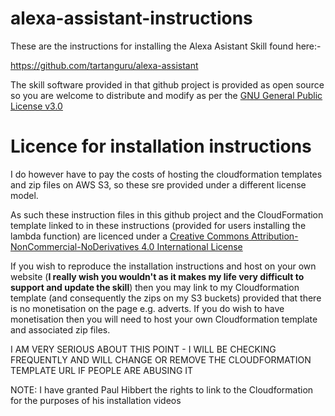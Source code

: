 # alexa-assistant-instructions

These are the instructions for installing the Alexa Asistant Skill found here:-

https://github.com/tartanguru/alexa-assistant

The skill software provided in that github project is provided as open source so you are welcome to distribute and modify as per the [GNU General Public License v3.0](LICENSE)

# Licence for installation instructions

I do however have to pay the costs of hosting the cloudformation templates and zip files on AWS S3, so these sre provided under a different license model.

As such these instruction files in this github project and the CloudFormation template linked to in these instructions (provided for users installing the lambda function) are licenced under a [Creative Commons Attribution-NonCommercial-NoDerivatives 4.0 International License](http://creativecommons.org/licenses/by-nc-nd/4.0/)

If you wish to reproduce the installation instructions and host on your own website (**I really wish you wouldn't as it makes my life very difficult to support and update the skill**) then you may link to my Cloudformation template (and consequently the zips on my S3 buckets) provided that there is no monetisation on the page e.g. adverts. If you do wish to have monetisation then you will need to host your own Cloudformation template and associated zip files. 

I AM VERY SERIOUS ABOUT THIS POINT - I WILL BE CHECKING FREQUENTLY AND WILL CHANGE OR REMOVE THE CLOUDFORMATION TEMPLATE URL IF PEOPLE ARE ABUSING IT

NOTE: I have granted Paul Hibbert the rights to link to the Cloudformation for the purposes of his installation videos
